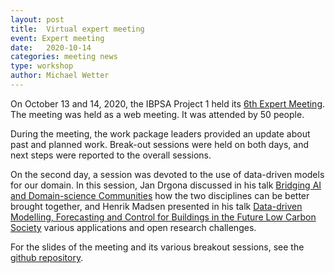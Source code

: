 ```yaml
---
layout: post
title:  Virtual expert meeting
event: Expert meeting
date:   2020-10-14
categories: meeting news
type: workshop
author: Michael Wetter
---
```


On October 13 and 14, 2020, the IBPSA Project 1 held its [6th Expert Meeting](https://github.com/ibpsa/project1/wiki/2020-10-13-Virtual-Expert-Meeting-Agenda).
The meeting was held as a web meeting.
It was attended by 50 people.

<!--excerpt-->
During the meeting, the work package leaders provided an update about
past and planned work. Break-out sessions were held on both days,
and next steps were reported to the overall sessions.

On the second day, a session was devoted to the use of data-driven
models for our domain.
In this session, Jan Drgona discussed in his talk
[Bridging AI and Domain-science Communities](https://github.com/ibpsa/project1/blob/master/meetings/2020-10-13-expert-meeting-virtual/IBPSA_project_1_day2_AI_opportunities.pdf) how the two disciplines can be better brought together,
and
Henrik Madsen presented in his talk
[Data-driven Modelling, Forecasting and Control for Buildings in the Future Low Carbon Society](https://github.com/ibpsa/project1/blob/master/meetings/2020-10-13-expert-meeting-virtual/Smart_Energy_OS_Henrik.pdf)
various applications and open research challenges.

For the slides of the meeting and its various breakout sessions,
see the [github repository](https://github.com/ibpsa/project1/tree/master/meetings/2020-10-13-expert-meeting-virtual).
